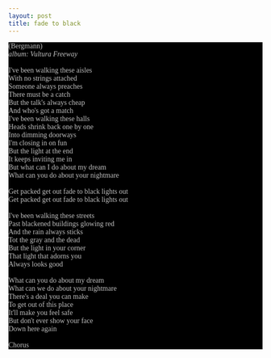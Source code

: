 ```yaml
---
layout: post
title: fade to black
---
```

<span style="font-family: Times; color: #000000" class="Apple-style-span">
<div style="margin: 0px; padding: 0px; color: #8c8c8c; font-family: 'Book Antiqua',Palatino,'Times New Roman',Times,serif; font-size: 1em; background-color: #000000">
<span style="color: #c0c0c0" class="Apple-style-span">(Bergmann)<br />
<i>album: Vultura Freeway</i><br />
<br />
I've been walking these aisles<br />
With no strings attached<br />
Someone always preaches<br />
There must be a catch<br />
But the talk's always cheap<br />
And who's got a match<br />
I've been walking these halls<br />
Heads shrink back one by one<br />
Into dimming doorways<br />
I'm closing in on fun<br />
But the light at the end<br />
It keeps inviting me in<br />
But what can I do about my dream<br />
What can you do about your nightmare<br />
<br />
Get packed get out fade to black lights out<br />
Get packed get out fade to black lights out<br />
<br />
I've been walking these streets<br />
Past blackened buildings glowing red<br />
And the rain always sticks<br />
Tot the gray and the dead<br />
But the light in your corner<br />
That light that adorns you<br />
Always looks good<br />
<br />
What can you do about my dream<br />
What can we do about your nightmare<br />
There's a deal you can make<br />
To get out of this place<br />
It'll make you feel safe<br />
But don't ever show your face<br />
Down here again<br />
<br />
Chorus<br />
</span>
</div>
</span>
